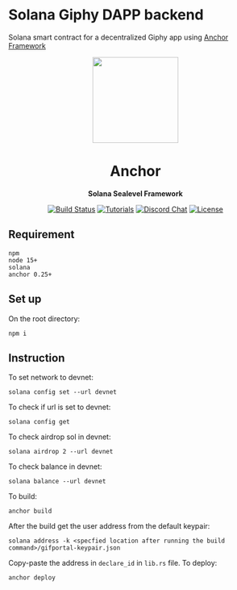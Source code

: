 # Solana Giphy DAPP backend
Solana smart contract for a decentralized Giphy app using [Anchor Framework](https://hackmd.io/@ironaddicteddog/solana-anchor-escrow)
<div align="center">
  <img height="170x" src="https://pbs.twimg.com/media/FVUVaO9XEAAulvK?format=png&name=small" />

  <h1>Anchor</h1>

  <p>
    <strong>Solana Sealevel Framework</strong>
  </p>

  <p>
    <a href="https://github.com/project-serum/anchor/actions"><img alt="Build Status" src="https://github.com/project-serum/anchor/actions/workflows/tests.yaml/badge.svg" /></a>
    <a href="https://project-serum.github.io/anchor/"><img alt="Tutorials" src="https://img.shields.io/badge/docs-tutorials-blueviolet" /></a>
    <a href="https://discord.gg/PDeRXyVURd"><img alt="Discord Chat" src="https://img.shields.io/discord/889577356681945098?color=blueviolet" /></a>
    <a href="https://opensource.org/licenses/Apache-2.0"><img alt="License" src="https://img.shields.io/github/license/project-serum/anchor?color=blueviolet" /></a>
  </p>
</div>

## Requirement
```
npm 
node 15+
solana 
anchor 0.25+
```
## Set up
On the root directory:
```
npm i
```

## Instruction

To set network to devnet:
```
solana config set --url devnet
```
To check if url is set to devnet:
```
solana config get
```
To check airdrop sol in devnet:
```
solana airdrop 2 --url devnet
```
To check balance in devnet:
```
solana balance --url devnet
```
To build:
```
anchor build
```
After the build get the user address from the default keypair:
```
solana address -k <specfied location after running the build command>/gifportal-keypair.json
```
Copy-paste the address in `declare_id` in `lib.rs` file. 
To deploy:
```
anchor deploy
```